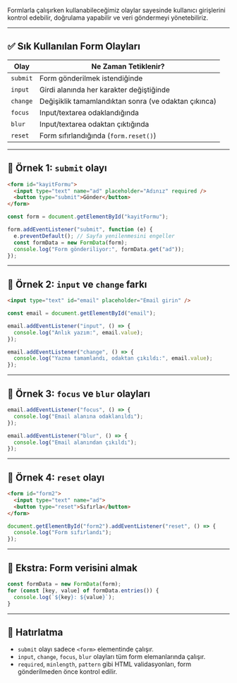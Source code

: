 
Formlarla çalışırken kullanabileceğimiz olaylar sayesinde kullanıcı girişlerini kontrol edebilir, doğrulama yapabilir ve veri göndermeyi yönetebiliriz.

---

## ✅ Sık Kullanılan Form Olayları

| Olay     | Ne Zaman Tetiklenir?                                 |
| -------- | ---------------------------------------------------- |
| `submit` | Form gönderilmek istendiğinde                        |
| `input`  | Girdi alanında her karakter değiştiğinde             |
| `change` | Değişiklik tamamlandıktan sonra (ve odaktan çıkınca) |
| `focus`  | Input/textarea odaklandığında                        |
| `blur`   | Input/textarea odaktan çıktığında                    |
| `reset`  | Form sıfırlandığında (`form.reset()`)                |

---

## 📌 Örnek 1: `submit` olayı


```html
<form id="kayitFormu">
  <input type="text" name="ad" placeholder="Adınız" required />
  <button type="submit">Gönder</button>
</form>
```

```js
const form = document.getElementById("kayitFormu");

form.addEventListener("submit", function (e) {
  e.preventDefault(); // Sayfa yenilenmesini engeller
  const formData = new FormData(form);
  console.log("Form gönderiliyor:", formData.get("ad"));
});
```


---

## 📌 Örnek 2: `input` ve `change` farkı

```html
<input type="text" id="email" placeholder="Email girin" />
```

```js
const email = document.getElementById("email");

email.addEventListener("input", () => {
  console.log("Anlık yazım:", email.value);
});

email.addEventListener("change", () => {
  console.log("Yazma tamamlandı, odaktan çıkıldı:", email.value);
});
```

---

## 📌 Örnek 3: `focus` ve `blur` olayları

```js
email.addEventListener("focus", () => {
  console.log("Email alanına odaklanıldı");
});

email.addEventListener("blur", () => {
  console.log("Email alanından çıkıldı");
});
```

---


## 📌 Örnek 4: `reset` olayı

```html
<form id="form2">
  <input type="text" name="ad">
  <button type="reset">Sıfırla</button>
</form>
```


```js
document.getElementById("form2").addEventListener("reset", () => {
  console.log("Form sıfırlandı");
});
```

---

## 📌 Ekstra: Form verisini almak

```js
const formData = new FormData(form);
for (const [key, value] of formData.entries()) {
  console.log(`${key}: ${value}`);
}
```

---

## 🧠 Hatırlatma

- `submit` olayı sadece `<form>` elementinde çalışır.
- `input`, `change`, `focus`, `blur` olayları tüm form elemanlarında çalışır.
- `required`, `minlength`, `pattern` gibi HTML validasyonları, form gönderilmeden önce kontrol edilir.